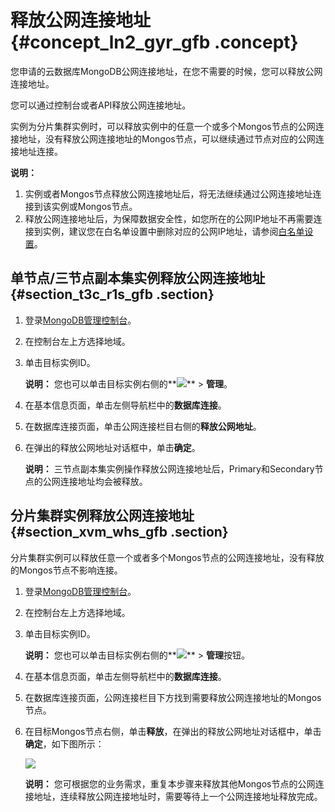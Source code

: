 # 释放公网连接地址 {#concept_ln2_gyr_gfb .concept}

您申请的云数据库MongoDB公网连接地址，在您不需要的时候，您可以释放公网连接地址。

您可以通过控制台或者API释放公网连接地址。

实例为分片集群实例时，可以释放实例中的任意一个或多个Mongos节点的公网连接地址，没有释放公网连接地址的Mongos节点，可以继续通过节点对应的公网连接地址连接。

**说明：** 

1.  实例或者Mongos节点释放公网连接地址后，将无法继续通过公网连接地址连接到该实例或Mongos节点。
2.  释放公网连接地址后，为保障数据安全性，如您所在的公网IP地址不再需要连接到实例，建议您在白名单设置中删除对应的公网IP地址，请参阅[白名单设置](../../../../intl.zh-CN/副本集快速入门/设置白名单.md#)。

## 单节点/三节点副本集实例释放公网连接地址 {#section_t3c_r1s_gfb .section}

1.  登录[MongoDB管理控制台](https://mongodb.console.aliyun.com/)。
2.  在控制台左上方选择地域。
3.  单击目标实例ID。

    **说明：** 您也可以单击目标实例右侧的**![](http://static-aliyun-doc.oss-cn-hangzhou.aliyuncs.com/assets/img/18857/153560153210641_zh-CN.png)** \> **管理**。

4.  在基本信息页面，单击左侧导航栏中的**数据库连接**。
5.  在数据库连接页面，单击公网连接栏目右侧的**释放公网地址**。
6.  在弹出的释放公网地址对话框中，单击**确定**。

    **说明：** 三节点副本集实例操作释放公网连接地址后，Primary和Secondary节点的公网连接地址均会被释放。


## 分片集群实例释放公网连接地址 {#section_xvm_whs_gfb .section}

分片集群实例可以释放任意一个或者多个Mongos节点的公网连接地址，没有释放的Mongos节点不影响连接。

1.  登录[MongoDB管理控制台](https://mongodb.console.aliyun.com/)。
2.  在控制台左上方选择地域。
3.  单击目标实例ID。

    **说明：** 您也可以单击目标实例右侧的**![](http://static-aliyun-doc.oss-cn-hangzhou.aliyuncs.com/assets/img/18857/153560153210641_zh-CN.png)** \> **管理**按钮。

4.  在基本信息页面，单击左侧导航栏中的**数据库连接**。
5.  在数据库连接页面，公网连接栏目下方找到需要释放公网连接地址的Mongos节点。
6.  在目标Mongos节点右侧，单击**释放**，在弹出的释放公网地址对话框中，单击**确定**，如下图所示：

    ![](http://static-aliyun-doc.oss-cn-hangzhou.aliyuncs.com/assets/img/21696/154088047613376_zh-CN.png)

    **说明：** 您可根据您的业务需求，重复本步骤来释放其他Mongos节点的公网连接地址，连续释放公网连接地址时，需要等待上一个公网连接地址释放完成。


